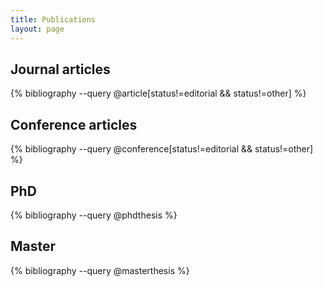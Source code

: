```yaml
---
title: Publications
layout: page
---
```


## Journal articles

{% bibliography --query @article[status!=editorial && status!=other] %}

## Conference articles

{% bibliography --query @conference[status!=editorial && status!=other] %}

## PhD

{% bibliography --query @phdthesis %}

## Master

{% bibliography --query @masterthesis %}